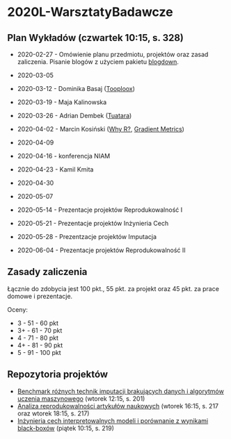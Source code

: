 # 2020L-WarsztatyBadawcze

## Plan Wykładów (czwartek 10:15, s. 328)

* 2020-02-27 - Omówienie planu przedmiotu, projektów oraz zasad zaliczenia. Pisanie blogów z użyciem pakietu [blogdown](https://bookdown.org/yihui/blogdown/).

* 2020-03-05 

* 2020-03-12 - Dominika Basaj ([Tooploox](https://www.tooploox.com/))

* 2020-03-19 - Maja Kalinowska

* 2020-03-26 - Adrian Dembek ([Tuatara](https://www.tuatara.pl/))

* 2020-04-02 - Marcin Kosiński ([Why R?](http://whyr.pl/foundation/), [Gradient Metrics](https://www.gradientmetrics.com/))

* 2020-04-09 

* 2020-04-16 - konferencja NIAM 

* 2020-04-23 - Kamil Kmita

* 2020-04-30 

* 2020-05-07 

* 2020-05-14 - Prezentacje projektów Reprodukowalność I

* 2020-05-21 - Prezentacje projektów Inżynieria Cech

* 2020-05-28 - Prezentzacje projektów Imputacja 

* 2020-06-04 - Prezentacje projektów Reprodukowalność II


## Zasady zaliczenia

Łącznie do zdobycia jest 100 pkt., 55 pkt. za projekt oraz 45 pkt. za prace domowe i prezentacje.

Oceny:
- 3 - 51 - 60 pkt
- 3+ - 61 - 70 pkt
- 4 - 71 - 80 pkt
- 4+ - 81 - 90 pkt
- 5 - 91 - 100 pkt


## Repozytoria projektów

- [Benchmark różnych technik imputacji brakujących danych i algorytmów uczenia maszynowego](https://github.com/mini-pw/2020L-WarsztatyBadawcze-Imputacja) (wtorek 12:15, s. 201)
- [Analiza reprodukowalności artykułów naukowych](https://github.com/mini-pw/2020L-WarsztatyBadawcze-Reprodukowalnosc) (wtorek 16:15, s. 217 oraz wtorek 18:15, s. 217)
- [Inżynieria cech interpretowalnych modeli i porównanie z wynikami black-boxów](https://github.com/mini-pw/2020L-WarsztatyBadawcze-InzynieriaCech) (piątek 10:15, s. 219)


